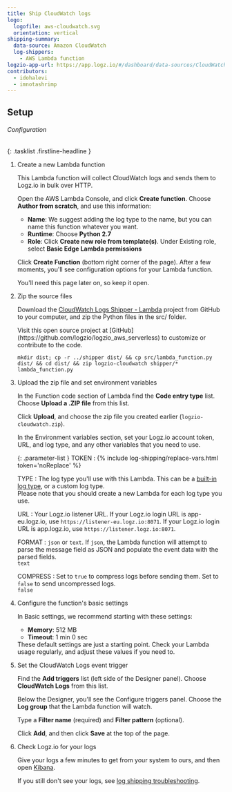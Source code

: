 ```yaml
---
title: Ship CloudWatch logs
logo:
  logofile: aws-cloudwatch.svg
  orientation: vertical
shipping-summary:
  data-source: Amazon CloudWatch
  log-shippers:
    - AWS Lambda function
logzio-app-url: https://app.logz.io/#/dashboard/data-sources/CloudWatch
contributors:
  - idohalevi
  - imnotashrimp
---
```


## Setup

###### Configuration

{: .tasklist .firstline-headline }
1. Create a new Lambda function

    This Lambda function will collect CloudWatch logs and sends them to Logz.io in bulk over HTTP.

    Open the AWS Lambda Console, and click **Create function**.
    Choose **Author from scratch**, and use this information:

    * **Name**: We suggest adding the log type to the name, but you can name this function whatever you want.
    * **Runtime**: Choose **Python 2.7**
    * **Role**: Click **Create new role from template(s)**. Under Existing role, select **Basic Edge Lambda permissions**

    Click **Create Function** (bottom right corner of the page). After a few moments, you'll see configuration options for your Lambda function.

    You'll need this page later on, so keep it open.

2. Zip the source files

    Download the [CloudWatch Logs Shipper - Lambda](https://github.com/logzio/logzio_aws_serverless/tree/master/cloudwatch) project from GitHub to your computer, and zip the Python files in the src/ folder.

    <div class="info-box note">
      Visit this open source project at [GitHub](https://github.com/logzio/logzio_aws_serverless) to customize or contribute to the code.
    </div>

    ```shell
    mkdir dist; cp -r ../shipper dist/ && cp src/lambda_function.py dist/ && cd dist/ && zip logzio-cloudwatch shipper/* lambda_function.py
    ```

3. Upload the zip file and set environment variables

    In the Function code section of Lambda find the **Code entry type** list. Choose **Upload a .ZIP file** from this list.

    Click **Upload**, and choose the zip file you created earlier (`logzio-cloudwatch.zip`).

    In the Environment variables section, set your Logz.io account token, URL, and log type, and any other variables that you need to use.

    {: .parameter-list }
    TOKEN <span class="required-param"></span>
      : {% include log-shipping/replace-vars.html token='noReplace' %}
        <!-- logzio:account-token -->

    TYPE <span class="required-param"></span>
      : The log type you'll use with this Lambda.
        This can be a [built-in log type]({{site.baseurl}}/user-guide/log-shipping/built-in-log-types.html), or a custom log type. <br />
        Please note that you should create a new Lambda for each log type you use.

    URL <span class="required-param"></span>
      : Your Logz.io listener URL.
        If your Logz.io login URL is app-eu.logz.io, use `https://listener-eu.logz.io:8071`.
        If your Logz.io login URL is app.logz.io, use `https://listener.logz.io:8071`.

    FORMAT
      : `json` or `text`.
        If `json`, the Lambda function will attempt to parse the message field as JSON and populate the event data with the parsed fields. <br />
        <span class="default-param">`text`</span>

    COMPRESS
      : Set to `true` to compress logs before sending them. Set to `false` to send uncompressed logs. <br />
        <span class="default-param">`false`</span>

4. Configure the function's basic settings

    In Basic settings, we recommend starting with these settings:

    * **Memory**: 512 MB
    * **Timeout**: 1 min 0 sec

    <div class="info-box note">
    These default settings are just a starting point.
    Check your Lambda usage regularly, and adjust these values if you need to.
    </div>

5. Set the CloudWatch Logs event trigger

    Find the **Add triggers** list (left side of the Designer panel). Choose **CloudWatch Logs** from this list.

    Below the Designer, you'll see the Configure triggers panel. Choose the **Log group** that the Lambda function will watch.

    Type a **Filter name** (required) and **Filter pattern** (optional).

    Click **Add**, and then click **Save** at the top of the page.

6. Check Logz.io for your logs

    Give your logs a few minutes to get from your system to ours, and then open [Kibana](https://app.logz.io/#/dashboard/kibana).

    If you still don't see your logs, see [log shipping troubleshooting]({{site.baseurl}}/user-guide/log-shipping/log-shipping-troubleshooting.html).